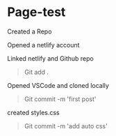 # Page-test

Created a Repo

Opened a netlify account

Linked netlify and Github repo

>Git add . 

Opened VSCode and cloned locally

>Git commit -m 'first post' 


created styles.css

>Git commit -m 'add auto css' 